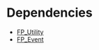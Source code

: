 # Dependencies

* [FP_Utility](https://github.com/jshull/FP_Utility.git)
* [FP_Event](https://github.com/jshull/FP_Event.git)
